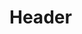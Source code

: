 <!-- TITLE: Prince Ruperts Island -->
<!-- SUBTITLE: A quick summary of Prince Ruperts Island -->

# Header